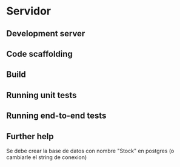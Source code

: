 # Servidor



## Development server



## Code scaffolding



## Build


## Running unit tests


## Running end-to-end tests


## Further help

Se debe crear la base de datos con nombre "Stock" en postgres
(o cambiarle el string de conexion)